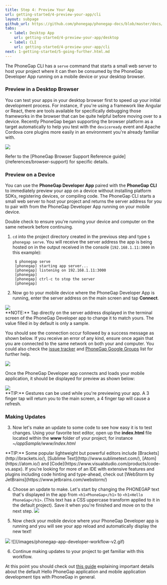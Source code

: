 ```yaml
---
title: Step 4: Preview Your App
url: getting-started/4-preview-your-app/cli
layout: subpage
github_url: https://github.com/phonegap/phonegap-docs/blob/master/docs/1-getting-started/4-preview-your-app/2-cli.html.md
tabs:
  - label: Desktop App
    url: getting-started/4-preview-your-app/desktop
  - label: CLI
    url: getting-started/4-preview-your-app/cli
next: 1-getting-started/5-going-further.html.md
---
```


The PhoneGap CLI has a `serve` command that starts a small web server to host your project where it can then be consumed by the PhoneGap Developer App 
running on a mobile device or your desktop browser.  

### Preview in a Desktop Browser
You can test your apps in your desktop browser first to speed up your initial development process. For instance, if you're using a framework
like Angular or React, there are tools available for specifically debugging those frameworks in the browser that can be quite helpful 
 before moving over to a device. Recently PhoneGap began supporting the browser platform as a target automatically to help you test 
 with the `deviceready` event and Apache Cordova core plugins more easily in an environment you're already familiar with.  
  
  ![](/images/browser-support/browser-debug.png)
  
<div class="alert--info">Refer to the [PhoneGap Browser Support Reference guide](/references/browser-support) for specific details.</div>
  
### Preview on a Device
You can use the **PhoneGap Developer App** paired with the **PhoneGap CLI** to immediately preview your app on a device without installing platform SDKs, registering devices, or compiling code.
The PhoneGap CLI starts a small web server to host your project and returns the server address for you to pair with from the PhoneGap Developer App running on your mobile device.

<div class="alert--warning">Double check to ensure you're running your device and computer on the same network before continuing. </div>

1. `cd` into the project directory created in the previous step and type `$ phonegap serve`. You will receive the server address the app is being hosted on in the output received in the console (`192.168.1.11:3000` in this example):

		$ phonegap serve
		[phonegap] starting app server...
		[phonegap] listening on 192.168.1.11:3000
		[phonegap]
		[phonegap] ctrl-c to stop the server
		[phonegap]

2. Now go to your mobile device where the PhoneGap Developer App is running, enter the server address on the main screen and tap **Connect**.

  <img class="mobile-image" src="/images/dev-app-enter-add.png"/>


 <div class="alert--info"> **NOTE:** Tap directly on the server address displayed in the terminal screen of the PhoneGap Developer app to change it to match yours. The value filled in by default is only a sample. </div>

 You should see the connection occur followed by a success message as shown below. If you receive an error of any kind, ensure
 once again that you are connected to the same network on both your  and computer. You could also check the
 [issue tracker](https://github.com/phonegap/phonegap-app-developer/issues) and [PhoneGap Google Groups](https://groups.google.com/forum/#!forum/phonegap)
 list for further help.

  <img class="mobile-image" src="/images/dev-app-success.jpg"/>


 Once the PhoneGap Developer app connects and loads your mobile application, it should be displayed for preview as shown below:

 <img class="mobile-image" src="/images/dev-app-preview.jpg"/>

<div class="alert--tip"> **TIP:** Gestures can be used while you're previewing your app. A 3 finger tap will return you to the main screen, a 4 finger tap will cause a refresh. </div>

### Making Updates
3. Now let's make an update to some code to see how easy it is to test changes. Using your favorite text editor, open up the **index.html** file located within the **www** folder of your project; for instance *~/appSample/www/index.html*
 <div class="alert--tip"> **TIP:** Some popular lightweight  but powerful editors include [Brackets](http://brackets.io/), [Sublime Text](http://www.sublimetext.com/), [Atom](https://atom.io/) and [Code](https://www.visualstudio.com/products/code-vs.aspx). If you're looking for more of an IDE with extensive features and plugins including code hinting and type-ahead, check out [WebStorm by JetBrains](https://www.jetbrains.com/webstorm/)</div>

4. Choose an update to make. Let's start by changing the PHONEGAP text that's displayed in the app from `<h1>PhoneGap</h1>` to `<h1>Hello PhoneGap</h1>`. (This text has a CSS uppercase transform applied to it in the default project). Save it when you're finished and move on to the next step.
  ![](/images/editor.jpg)

5. Now check your mobile device where your PhoneGap Developer app is running and you will see your app reload and automatically display the new text!
  <img class="mobile-image" src="/images/dev-app-code-update.jpg"/>
  ![](/images/phonegap-app-developer-workflow-v2.gif)

6.  Continue making updates to your project to get familiar with this workflow.

At this point you should check out [this guide](/develop/hello-world-explained) explaining important details about the default Hello PhoneGap application and mobile application development tips with PhoneGap in general.
